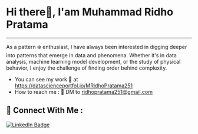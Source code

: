# **Hi there🙋, I'am Muhammad Ridho Pratama**
---
<p>As a pattern ❄️ enthusiast, I have always been interested in digging deeper into patterns that emerge in data and phenomena. Whether it's in data analysis, machine learning model development, or the study of physical behavior, I enjoy the challenge of finding order behind complexity.<p>

* You can see my work :construction_worker: at https://datascienceportfol.io/MRidhoPratama251
* How to reach me : 📨 DM to ridhopratama251@gmail.com

## :link: Connect With Me : 
<div id="badges">
  <a href="https://www.linkedin.com/in/muhammad-ridho-pratama-77bb94219/">
    <img src="https://img.shields.io/badge/LinkedIn-blue?style=for-the-badge&logo=linkedin&logoColor=white" alt="LinkedIn Badge"/>
  </a>
</div>
